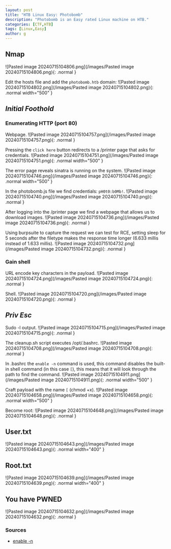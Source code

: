 ```yaml
---
layout: post
title: "HTB Linux Easy: Photobomb"
description: "Photobomb is an Easy rated Linux machine on HTB."
categories: [CTF,HTB]
tags: [Linux,Easy]
author: g
---
```


## Nmap
![Pasted image 20240715104806.png](/images/Pasted image 20240715104806.png){: .normal }


Edit the hosts file and add the `photobomb.htb` domain:
![Pasted image 20240715104802.png](/images/Pasted image 20240715104802.png){: .normal width="500" }

## _**Initial Foothold**_

### Enumerating HTTP (port 80)
Webpage.
![Pasted image 20240715104757.png](/images/Pasted image 20240715104757.png){: .normal }

Pressing the `click here` button redirects to a /printer page that asks for credentials.
![Pasted image 20240715104751.png](/images/Pasted image 20240715104751.png){: .normal width="500" }

The error page reveals sinatra is running on the system.
![Pasted image 20240715104746.png](/images/Pasted image 20240715104746.png){: .normal width="500" }

In the photobomb.js file we find credentials: `pH0t0:b0Mb!`.
![Pasted image 20240715104740.png](/images/Pasted image 20240715104740.png){: .normal }

After logging into the /printer page we find a webpage that allows us to download images.
![Pasted image 20240715104736.png](/images/Pasted image 20240715104736.png){: .normal }

Using burpsuite to capture the request we can test for RCE, setting sleep for 5 seconds after the filetype makes the response time longer (6.633 millis instead of 1.633 millis).
![Pasted image 20240715104732.png](/images/Pasted image 20240715104732.png){: .normal }


### Gain shell
URL encode key characters in the payload.
![Pasted image 20240715104724.png](/images/Pasted image 20240715104724.png){: .normal }

Shell.
![Pasted image 20240715104720.png](/images/Pasted image 20240715104720.png){: .normal }


## _**Priv Esc**_
Sudo -l output.
![Pasted image 20240715104715.png](/images/Pasted image 20240715104715.png){: .normal }

The cleanup.sh script executes /opt/.bashrc.
![Pasted image 20240715104708.png](/images/Pasted image 20240715104708.png){: .normal }

In .bashrc the `enable -n` command is used, this command disables the built-in shell command (in this case `[`), this means that it will look through the path to find the command.
![Pasted image 20240715104911.png](/images/Pasted image 20240715104911.png){: .normal width="500" }

Craft payload with the name `[` (chmod +x).
![Pasted image 20240715104658.png](/images/Pasted image 20240715104658.png){: .normal width="500" }

Become root:
![Pasted image 20240715104648.png](/images/Pasted image 20240715104648.png){: .normal }



## User.txt
![Pasted image 20240715104643.png](/images/Pasted image 20240715104643.png){: .normal width="400" }


## Root.txt
![Pasted image 20240715104639.png](/images/Pasted image 20240715104639.png){: .normal width="400" }


## You have PWNED
![Pasted image 20240715104632.png](/images/Pasted image 20240715104632.png){: .normal }


### Sources
- [enable -n](https://linuxcommand.org/lc3_man_pages/enableh.html)